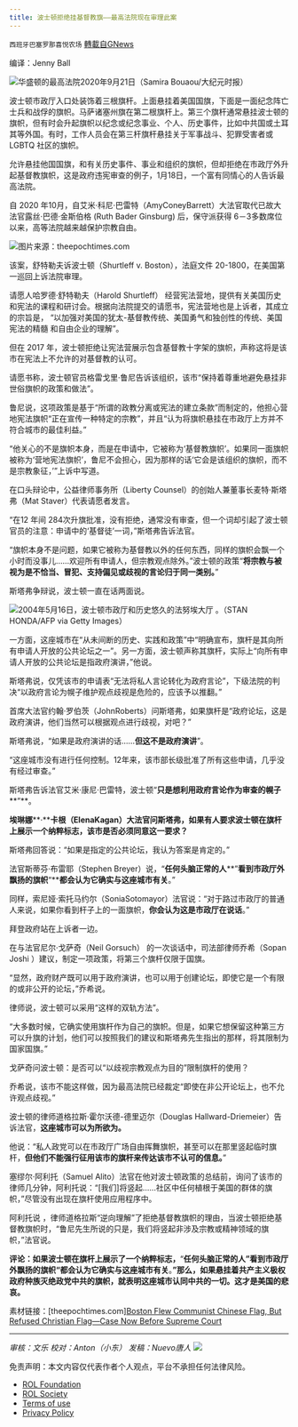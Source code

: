 ```yaml
---
title: 波士顿拒绝挂基督教旗——最高法院现在审理此案
---
```

`西班牙巴塞罗那喜悦农场` [轉載自GNews](https://gnews.org/zh-hans/1889427/)

编译：Jenny Ball

![](https://assets.gnews.org/wp-content/uploads/2022/01/image-1678.png)华盛顿的最高法院2020年9月21日（Samira Bouaou/大纪元时报）

波士顿市政厅入口处装饰着三根旗杆。上面悬挂着美国国旗，下面是一面纪念阵亡士兵和战俘的旗帜。马萨诸塞州旗在第二根旗杆上。第三个旗杆通常悬挂波士顿的旗帜，但有时会升起旗帜以纪念或纪念事业、个人、历史事件，比如中共国或土耳其等外国。有时，工作人员会在第三杆旗杆悬挂关于军事战斗、犯罪受害者或 LGBTQ 社区的旗帜。

允许悬挂他国国旗，和有关历史事件、事业和组织的旗帜，但却拒绝在市政厅外升起基督教旗帜，这是政府违宪审查的例子，1月18日，一个富有同情心的人告诉最高法院。

自 2020 年10月，自艾米·科尼·巴雷特（AmyConeyBarrett）大法官取代已故大法官露丝·巴德·金斯伯格 (Ruth Bader Ginsburg) 后，保守派获得 6－3多数席位以来，高等法院越来越保护宗教自由。

![](https://assets.gnews.org/wp-content/uploads/2022/01/image-1680.png)图片来源：theepochtimes.com

该案，舒特勒夫诉波士顿（Shurtleff v. Boston），法庭文件 20-1800，在美国第一巡回上诉法院审理。

请愿人哈罗德·舒特勒夫（Harold Shurtleff） 经营宪法营地，提供有关美国历史和宪法的课程和研讨会。根据向法院提交的请愿书，宪法营地也是上诉者，其成立的宗旨是， “以加强对美国的犹太-基督教传统、美国勇气和独创性的传统、美国宪法的精髓 和自由企业的理解”。

但在 2017 年，波士顿拒绝让宪法营展示包含基督教十字架的旗帜，声称这将是该市在宪法上不允许的对基督教的认可。

请愿书称，波士顿官员格雷戈里·鲁尼告诉该组织，该市“保持着尊重地避免悬挂非世俗旗帜的政策和做法”。

鲁尼说，这项政策是基于“所谓的政教分离或宪法的建立条款”而制定的，他担心营地宪法旗帜“正在宣传一种特定的宗教”，并且“认为将旗帜悬挂在市政厅上方并不符合城市的最佳利益。”

“他关心的不是旗帜本身，而是在申请中，它被称为‘基督教旗帜’。如果同一面旗帜被称为‘营地宪法旗帜’，鲁尼不会担心，因为那样的话‘它会是该组织的旗帜，而不是宗教象征，’”上诉中写道。

在口头辩论中，公益律师事务所（Liberty Counsel）的创始人兼董事长麦特·斯塔弗（Mat Staver）代表请愿者发言。

“在12 年间 284次升旗批准，没有拒绝，通常没有审查，但一个词却引起了波士顿官员的注意：申请中的‘基督徒’一词，”斯塔弗告诉法官。

“旗帜本身不是问题，如果它被称为基督教以外的任何东西，同样的旗帜会飘一个小时而没事儿……欢迎所有申请人，但宗教观点除外。”波士顿的政策“**将宗教与被视为是不恰当、冒犯、支持偏见或歧视的言论归于同一类别。**”

斯塔弗争辩说，波士顿一直在话两面说。

![](https://assets.gnews.org/wp-content/uploads/2022/01/image-1682.png)2004年5月16日，波士顿市政厅和历史悠久的法努埃大厅 。（STAN HONDA/AFP via Getty Images）

一方面，这座城市在“从未间断的历史、实践和政策”中“明确宣布，旗杆是其向所有申请人开放的公共论坛之一”。另一方面，波士顿声称其旗杆，实际上“向所有申请人开放的公共论坛是指政府演讲，”他说。

斯塔弗说，仅凭该市的申请表“无法将私人言论转化为政府言论”，下级法院的判决“以政府言论为幌子维护观点歧视是危险的，应该予以推翻。”

首席大法官约翰·罗伯茨（JohnRoberts）问斯塔弗，如果旗杆是“政府论坛，这是政府演讲，他们当然可以根据观点进行歧视，对吧？”

斯塔弗说，“如果是政府演讲的话……**但这不是政府演讲**”。

“这座城市没有进行任何控制。12年来，该市部长级批准了所有这些申请，几乎没有经过审查。”

斯塔弗告诉法官艾米·康尼·巴雷特，波士顿“**只是想利用政府言论作为审查的幌子****”**。

**埃琳娜****·****卡根（****ElenaKagan****）大法官问斯塔弗，如果有人要求波士顿在旗杆上展示一个纳粹标志，该市是否必须同意这一要求？**

斯塔弗回答说：“如果是指定的公共论坛，我认为答案是肯定的。”

法官斯蒂芬·布雷耶（Stephen Breyer）说，“**任何头脑正常的人****”****看到市政厅外飘扬的旗帜****“****都会认为它确实与这座城市有关**。”

同样，索尼娅·索托马约尔（SoniaSotomayor）法官说：“对于路过市政厅的普通人来说，如果你看到杆子上的一面旗帜，**你会认为这是市政厅在说话**。”

拜登政府站在上诉者一边。

在与法官尼尔·戈萨奇（Neil Gorsuch） 的一次谈话中，司法部律师乔希（Sopan Joshi ）建议，制定一项政策，将第三个旗杆仅限于国旗。

“显然，政府财产既可以用于政府演讲，也可以用于创建论坛，即使它是一个有限的或非公开的论坛，”乔希说。

律师说，波士顿可以采用“这样的双轨方法”。

“大多数时候，它确实使用旗杆作为自己的旗帜。但是，如果它想保留这种第三方可以升旗的计划，他们可以按照我们的建议和斯塔弗先生指出的那样，将其限制为国家国旗。”

戈萨奇问波士顿：是否可以“以歧视宗教观点为目的”限制旗杆的使用？

乔希说，该市不能这样做，因为最高法院已经裁定“即使在非公开论坛上，也不允许观点歧视。”

波士顿的律师道格拉斯·霍尔沃德-德里迈尔（Douglas Hallward-Driemeier）告诉法官，**这座城市可以为所欲为。**

他说：“私人政党可以在市政厅广场自由挥舞旗帜，甚至可以在那里竖起临时旗杆，**但他们不能强行征用该市的旗杆来传达该市不认可的信息。**”

塞缪尔·阿利托（Samuel Alito）法官在他对波士顿政策的总结前，询问了该市的律师几分钟，阿利托说：“[我们]将竖起……社区中任何植根于美国的群体的旗帜，”尽管没有出现在旗杆使用应用程序中。

阿利托说 ，律师道格拉斯“逆向理解”了拒绝基督教旗帜的理由，当波士顿拒绝基督教旗帜时，“鲁尼先生所说的只是，我们将竖起非涉及宗教或精神领域的旗帜，”法官说。

**评论：如果波士顿在旗杆上展示了一个纳粹标志，**“**任何头脑正常的人”看到市政厅外飘扬的旗帜“都会认为它确实与这座城市有关**。**”那么，如果悬挂着共产主义极权政府种族灭绝政党中共的旗帜，就表明这座城市认同中共的一切。这才是美国的悲哀。**

素材链接：[theepochtimes.com][Boston Flew Communist Chinese Flag, But Refused Christian Flag—Case Now Before Supreme Court](https://www.theepochtimes.com/supreme-court-hears-religious-freedom-case-about-christian-flag-at-boston-city-hall_4219583.html?utm_source=Morningbrief&amp;utm_campaign=mb-2022-01-20&amp;utm_medium=email&amp;est=vyN8TEp0tqilEykr9E3Kfg0dHO%2F%2BXe4XzjnIvDAjFtHxzyGV2WiwNnsxnLzU%2Bk0hryMrVQ%3D%3D)

* * *

*审核：文乐
校对：Anton（小东）
发稿：Nuevo唐人*
![](https://assets.gnews.org/wp-content/uploads/2022/01/GNEWS_CH.-1-3-2.jpeg)
 

免责声明：本文内容仅代表作者个人观点，平台不承担任何法律风险。

- [ROL Foundation](https://rolfoundation.org/)
- [ROL Society](https://rolsociety.org/)
- [Terms of use](https://gnews.org/terms-of-use-3/)
- [Privacy Policy](https://gnews.org/privacy-policy/)
